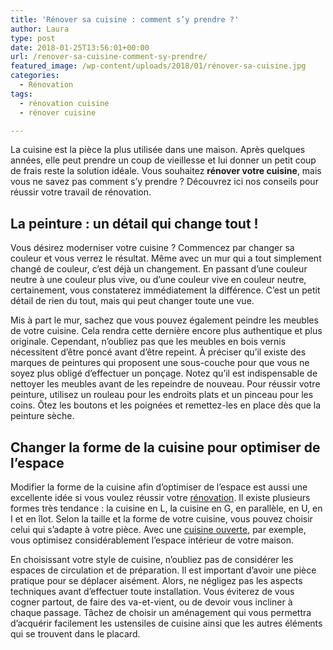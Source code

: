 ```yaml
---
title: 'Rénover sa cuisine : comment s’y prendre ?'
author: Laura
type: post
date: 2018-01-25T13:56:01+00:00
url: /renover-sa-cuisine-comment-sy-prendre/
featured_image: /wp-content/uploads/2018/01/rénover-sa-cuisine.jpg
categories:
  - Rénovation
tags:
  - rénovation cuisine
  - rénover cuisine

---
```

La cuisine est la pièce la plus utilisée dans une maison. Après quelques années, elle peut prendre un coup de vieillesse et lui donner un petit coup de frais reste la solution idéale. Vous souhaitez **rénover votre cuisine**, mais vous ne savez pas comment s’y prendre ? Découvrez ici nos conseils pour réussir votre travail de rénovation.

## La peinture : un détail qui change tout !

Vous désirez moderniser votre cuisine ? Commencez par changer sa couleur et vous verrez le résultat. Même avec un mur qui a tout simplement changé de couleur, c’est déjà un changement. En passant d’une couleur neutre à une couleur plus vive, ou d’une couleur vive en couleur neutre, certainement, vous constaterez immédiatement la différence. C’est un petit détail de rien du tout, mais qui peut changer toute une vue.

Mis à part le mur, sachez que vous pouvez également peindre les meubles de votre cuisine. Cela rendra cette dernière encore plus authentique et plus originale. Cependant, n’oubliez pas que les meubles en bois vernis nécessitent d’être poncé avant d’être repeint. À préciser qu’il existe des marques de peintures qui proposent une sous-couche pour que vous ne soyez plus obligé d’effectuer un ponçage. Notez qu’il est indispensable de nettoyer les meubles avant de les repeindre de nouveau. Pour réussir votre peinture, utilisez un rouleau pour les endroits plats et un pinceau pour les coins. Ôtez les boutons et les poignées et remettez-les en place dès que la peinture sèche.

## Changer la forme de la cuisine pour optimiser de l’espace

Modifier la forme de la cuisine afin d’optimiser de l’espace est aussi une excellente idée si vous voulez réussir votre [rénovation][1]. Il existe plusieurs formes très tendance : la cuisine en L, la cuisine en G, en parallèle, en U, en I et en îlot. Selon la taille et la forme de votre cuisine, vous pouvez choisir celui qui s’adapte à votre pièce. Avec une [cuisine ouverte][2], par exemple, vous optimisez considérablement l&#8217;espace intérieur de votre maison.

En choisissant votre style de cuisine, n’oubliez pas de considérer les espaces de circulation et de préparation. Il est important d’avoir une pièce pratique pour se déplacer aisément. Alors, ne négligez pas les aspects techniques avant d’effectuer toute installation. Vous éviterez de vous cogner partout, de faire des va-et-vient, ou de devoir vous incliner à chaque passage. Tâchez de choisir un aménagement qui vous permettra d’acquérir facilement les ustensiles de cuisine ainsi que les autres éléments qui se trouvent dans le placard.

 [1]: https://fr.wikipedia.org/wiki/R%C3%A9novation
 [2]: http://www.immo-homestaging.com/pourquoi-choisir-une-cuisine-a-lamericaine/